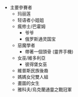 + 主要參賽者
    + 玛丽莲
    + 轻语者小姐姐
    + 瘋修士/巴霍姆
        + 爷爷
        + 俄罗斯通灵国宝
    + 惡魔學者
        + 帶著一個頭骨 (靈界手機)
    + 女巫/維多利亞
        + 彼得堡女巫
    + 維普斯民族後裔
    + 媽媽女兒雙人組
    + 畫圖的女生
    + 雅科夫/烏克蘭通靈之戰冠軍
    
    
